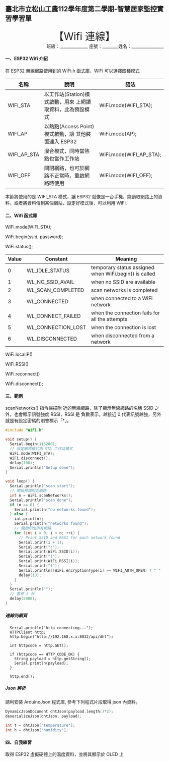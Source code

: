 ## 臺北市立松山工農112學年度第二學期-智慧居家監控實習學習單

<center><font size=6>【Wifi 連線】</font></center>

<div style="text-align: right">班級：______________ 座號：________姓名：________________</div>

#### 一、ESP32 Wifi 介紹

在 ESP32 無線網路使用到的 WiFi.h 函式庫，WiFi 可以選擇四種模式

|名稱 | 說明 | 語法|
|-|-|-|
|WIFI_STA | 以工作站(Station)模式啟動，用來 上網讀取資料，此為預設模式| WiFi.mode(WIFI_STA); 
|WIFI_AP|以熱點(Access Point)模式啟動，讓 其他裝置連入 ESP32|WiFi.mode(AP);
|WIFI_AP_STA|混合模式，同時當熱點也當作工作站|WiFi.mode(WIFI_AP_STA);
|WIFI_OFF|關閉網路，也可於網路不正常時，重啟網路時使用|WiFi.mode(WIFI_OFF);|

本節將使用的是 WIFI_STA 模式，讓 ESP32 就像是一台手機，能讀取網路上的資料，或者將資料傳到某個網站，設定好模式後，可以利用 WiFi.


#### 二、Wifi 函式庫

WiFi.mode(WIFI_STA);

WiFi.begin(ssid, password);

WiFi.status();

Value | Constant | Meaning
-|-|-
0 | WL_IDLE_STATUS | temporary status assigned when WiFi.begin() is called
1 | WL_NO_SSID_AVAIL | when no SSID are available
2 | WL_SCAN_COMPLETED | scan networks is completed
3 | WL_CONNECTED | when connected to a WiFi network
4 | WL_CONNECT_FAILED | when the connection fails for all the attempts
5 | WL_CONNECTION_LOST | when the connection is lost
6 | WL_DISCONNECTED | when disconnected from a network

WiFi.localIP()

WiFi.RSSI()

WiFi.reconnect()

WiFi.disconnect();


#### 三、範例

scanNetworks() 指令掃描附 近的無線網路，除了顯示無線網路的名稱 SSID 之外，也會顯示訊號強度 RSSI，RSSI 是 負數表示，越接近 0 代表訊號越強，另外就是有設定密碼的則會標示「*」。

``` c {.line-numbers}
#include "WiFi.h"

void setup() {
  Serial.begin(115200);
  // 設定網路模式為 STA 工作站模式
  WiFi.mode(WIFI_STA);
  WiFi.disconnect();
  delay(100);
  Serial.println("Setup done");
}

void loop() {
  Serial.println("scan start");
  // 開始掃描附近網路
  int n = WiFi.scanNetworks();
  Serial.println("scan done");
  if (n == 0) {
    Serial.println("no networks found");
  } else {
    ial.print(n);
    Serial.println("networks found");
    // 開始印出所有網路
    for (int i = 0; i < n; ++i) {
      // Print SSID and RSSI for each network found
      Serial.print(i + 1);
      Serial.print(":");
      Serial.print(WiFi.SSID(i));
      Serial.print("(");
      Serial.print(WiFi.RSSI(i));
      Serial.print(")");
      Serial.println((WiFi.encryptionType(i) == WIFI_AUTH_OPEN) ? " " : "*");
      delay(10);
    }
  }
  Serial.println("");
  // 暫停 5 秒
  delay(5000);
}
```

##### 連線到網頁
```
  Serial.println("http connecting...");
  HTTPClient http;
  http.begin("http://192.168.x.x:8032/api/dht");

  int httpcode = http.GET();

  if (httpcode == HTTP_CODE_OK) {
    String payload = http.getString();
    Serial.println(payload);
  }

  http.end();
```

##### Json 解析
請利安裝 ArduinoJson 程式庫, 參考下列程式片段取得 json 內資料。

``` c
DynamicJsonDocument dhtJson(payload.length()*2);
deserializeJson(dhtJson, payload);
    
int t = dhtJson["temperature"];
int h = dhtJson["humidity"];

```


#### 四、自我練習

取得 ESP32 虛擬硬體上的溫度資料，並將其顯示於 OLED 上

